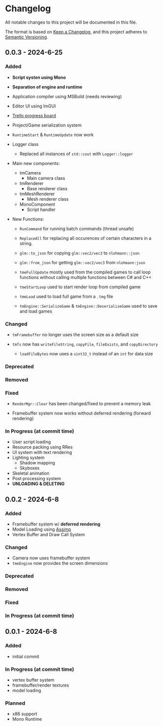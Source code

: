 # Changelog

All notable changes to this project will be documented in this file.

The format is based on [Keep a Changelog],
and this project adheres to [Semantic Versioning].

## 0.0.3 - 2024-6-25
### Added

* **Script systen using Mono**
* **Separation of engine and runtime**
* Application compiler using MSBuild (needs reviewing)
* Editor UI using ImGUI
* [Trello progress board](https://trello.com/invite/b/ZtBMbEzQ/ATTIb7b5fd194ee4a20ca691a740d63d338f22675A7D/main)
* Project/Game serialization system

* `RuntimeStart` & `RuntimeUpdate` now work

* Logger class
    * Replaced all instances of `std::cout` with `Logger::logger`

* Main new components:
    * tmCamera
        * Main camera class
    * tmRenderer
        * Base renderer class
    * tmMeshRenderer
        * Mesh renderer class
    * MonoComponent
        * Script handler
* New Functions:
    * `RunCommand` for running batch commands (thread unsafe)
    * `ReplaceAll` for replacing all occurences of certain characters in a string.
    * `glm::to_json` for copying `glm::vec2/vec3` to `nlohmann::json`

    * `glm::from_json` for getting `glm::vec2/vec3` from `nlohmann:json`

    * `tmeFullUpdate` mostly used from the compiled games to call loop functions without calling multiple functions between C# and C++

    * `tmeStartLoop` used to start render loop from compiled game

    * `tmeLoad` used to load full game from a `.tmg` file

    * `tmEngine::SerializeGame` & `tmEngine::DeserializeGame` used to save and load games

### Changed

* `tmFramebuffer` no longer uses the screen size as a default size

* `tmfs` now has `writeFileString`, `copyFile`, `fileExists`, and `copyDirectory`
    * `loadFileBytes` now uses a `uint32_t` instead of an `int` for data size

### Deprecated

### Removed

### Fixed

* `RenderMgr::Clear` has been changed/fixed to prevent a memory leak

* Framebuffer system now works without deferred rendering (forward rendering)

### In Progress (at commit time)

* User script loading
* Resource packing using RRes
* UI system with text rendering
* Lighting system
    * Shadow mapping
    * Skyboxes
* Skeletal animation
* Post processing system
* **UNLOADING & DELETING**


## 0.0.2 - 2024-6-8
### Added

* Framebuffer system w/ **deferred rendering**
* Model Loading using [Assimp](https://github.com/assimp/assimp)
* Vertex Buffer and Draw Call System

### Changed

* Camera now uses framebuffer system
* `tmeEngine` now provides the screen dimensions


### Deprecated

### Removed

### Fixed

### In Progress (at commit time)


## 0.0.1 - 2024-6-8

### Added

- initial commit

<!--
### Changed

### Deprecated

### Removed

### Fixed

-->

### In Progress (at commit time)

* vertex buffer system
* framebuffer/render textures
* model loading

### Planned

* x86 support
* Mono Runtime

<!-- Links -->
[keep a changelog]: https://keepachangelog.com/en/1.0.0/
[semantic versioning]: https://semver.org/spec/v2.0.0.html
[Deko3d]: https://github.com/devkitPro/deko3d
[Metal]: https://developer.apple.com/metal/
[Citro3d]: https://github.com/devkitPro/citro3d/tree/master

<!-- Versions -->
[unreleased]: https://github.com/Author/Repository/compare/v0.0.2...HEAD
